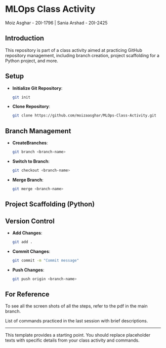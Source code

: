 # MLOps Class Activity
Moiz Asghar - 20I-1796 | 
Sania Arshad - 20I-2425

## Introduction

This repository is part of a class activity aimed at practicing GitHub repository management, including branch creation, project scaffolding for a Python project, and more.

## Setup

- **Initialize Git Repository**: 
  ```bash
  git init
  ```

- **Clone Repository**: 
  ```bash
  git clone https://github.com/moizaasghar/MLOps-Class-Activity.git
  ```

## Branch Management

- **CreateBranches**: 
  ```bash
  git branch <branch-name>
  ```

- **Switch to Branch**: 
  ```bash
  git checkout <branch-name>
  ```

- **Merge Branch**: 
  ```bash
  git merge <branch-name>
  ```

## Project Scaffolding (Python)

## Version Control

- **Add Changes**: 
  ```bash
  git add .
  ```

- **Commit Changes**: 
  ```bash
  git commit -m "Commit message"
  ```

- **Push Changes**: 
  ```bash
  git push origin <branch-name>
  ```

## For Reference
To see all the screen shots of all the steps, refer to the pdf in the main branch.

List of commands practiced in the last session with brief descriptions.

---

This template provides a starting point. You should replace placeholder texts with specific details from your class activity and commands.
